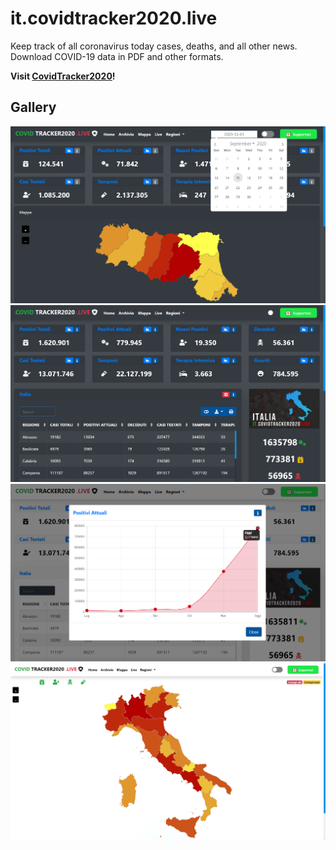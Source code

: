 # it.covidtracker2020.live


Keep track of all coronavirus today cases, deaths, and all other news. Download COVID-19 data in PDF and other formats.

**Visit [CovidTracker2020](https://it.covidtracker2020.live)!**

## Gallery

![Gallery - it.CovidTracker2020.live](/img/screen-001.png)
![Gallery - it.CovidTracker2020.live](/img/screen-002.png)
![Gallery - it.CovidTracker2020.live](/img/screen-003.png)
![Gallery - it.CovidTracker2020.live](/img/screen-004.png)
